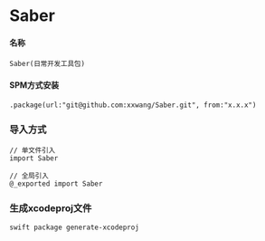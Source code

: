 # Saber

#### 名称
```
Saber(日常开发工具包)
```
#### SPM方式安装
```
.package(url:"git@github.com:xxwang/Saber.git", from:"x.x.x")
```

### 导入方式
```
// 单文件引入
import Saber

// 全局引入
@_exported import Saber
```

### 生成xcodeproj文件
```
swift package generate-xcodeproj
```
